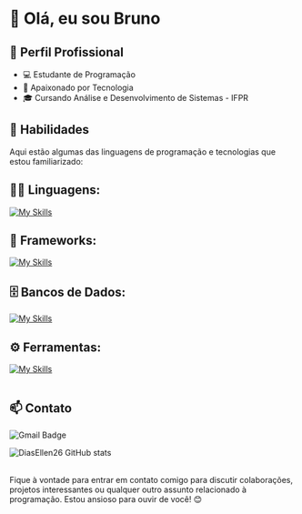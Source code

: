 # 👋 Olá, eu sou Bruno

## 💼 Perfil Profissional

- 💻 Estudante de Programação
- 🌱 Apaixonado por Tecnologia
- 🎓 Cursando Análise e Desenvolvimento de Sistemas - IFPR

## 🚀 Habilidades

Aqui estão algumas das linguagens de programação e tecnologias que estou familiarizado:

## 👨‍💻 Linguagens: 
[![My Skills](https://skillicons.dev/icons?i=python,c)](https://skillicons.dev)

## 🧰 Frameworks: 
[![My Skills](https://skillicons.dev/icons?i=django)](https://skillicons.dev)

## 🗄️ Bancos de Dados: 
[![My Skills](https://skillicons.dev/icons?i=mysql,postgres)](https://skillicons.dev)
## ⚙️ Ferramentas:
[![My Skills](https://skillicons.dev/icons?i=git,github,vscode,notion)](https://skillicons.dev)<br><br>

## 📫 Contato

![Gmail Badge](https://img.shields.io/badge/-brunocandidoliveira@gmail.com-006bed?style=flat-square&logo=Gmail&logoColor=white&link=mailto:brunocandidoliveira@gmail.com)
<!--[![Linkedin: Ellen](https://img.shields.io/badge/-ellendias-blue?style=flat-square&logo=Linkedin&logoColor=white&link=https://www.linkedin.com/in/devellenias/)](https://www.linkedin.com/in/devellendias/)
[![Twitter Follow](https://img.shields.io/twitter/follow/SeuUsuario?style=social)]({Link}) <br><br>-->

![DiasEllen26 GitHub stats](https://github-readme-stats.vercel.app/api?username=Bruno-Candido-de-Oliveira&show_icons=true&theme=dark) <br><br>

Fique à vontade para entrar em contato comigo para discutir colaborações, projetos interessantes ou qualquer outro assunto relacionado à programação. Estou ansioso para ouvir de você! 😊
